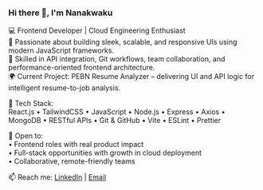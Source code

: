 ### Hi there 👋, I'm Nanakwaku

💻 Frontend Developer | Cloud Engineering Enthusiast  
🎨 Passionate about building sleek, scalable, and responsive UIs using modern JavaScript frameworks.  
🔗 Skilled in API integration, Git workflows, team collaboration, and performance-oriented frontend architecture.  
🌍 Current Project: PEBN Resume Analyzer – delivering UI and API logic for intelligent resume-to-job analysis.

🧰 Tech Stack:  
React.js • TailwindCSS • JavaScript • Node.js • Express • Axios • MongoDB • RESTful APIs • Git & GitHub • Vite • ESLint • Prettier

📌 Open to:  
• Frontend roles with real product impact  
• Full-stack opportunities with growth in cloud deployment  
• Collaborative, remote-friendly teams

📫 Reach me: [LinkedIn](https://www.linkedin.com/in/nanakwaku-boateng-boakye-akyeampong-110989279/?lipi=urn%3Ali%3Apage%3Ad_flagship3_feed%3BcWG1Hc8jQFanRp%2BkJSr6xw%3D%3D) | [Email](nboakyeakyeampong@gmail.com)
